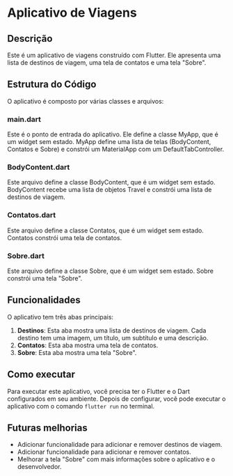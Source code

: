 # Aplicativo de Viagens

## Descrição
Este é um aplicativo de viagens construído com Flutter. Ele apresenta uma lista de destinos de viagem, uma tela de contatos e uma tela "Sobre".

## Estrutura do Código
O aplicativo é composto por várias classes e arquivos:

### main.dart
Este é o ponto de entrada do aplicativo. Ele define a classe MyApp, que é um widget sem estado. MyApp define uma lista de telas (BodyContent, Contatos e Sobre) e constrói um MaterialApp com um DefaultTabController.

### BodyContent.dart
Este arquivo define a classe BodyContent, que é um widget sem estado. BodyContent recebe uma lista de objetos Travel e constrói uma lista de destinos de viagem.

### Contatos.dart
Este arquivo define a classe Contatos, que é um widget sem estado. Contatos constrói uma tela de contatos.

### Sobre.dart
Este arquivo define a classe Sobre, que é um widget sem estado. Sobre constrói uma tela "Sobre".

## Funcionalidades
O aplicativo tem três abas principais:

1. **Destinos**: Esta aba mostra uma lista de destinos de viagem. Cada destino tem uma imagem, um título, um subtítulo e uma descrição.
2. **Contatos**: Esta aba mostra uma tela de contatos.
3. **Sobre**: Esta aba mostra uma tela "Sobre".

## Como executar
Para executar este aplicativo, você precisa ter o Flutter e o Dart configurados em seu ambiente. Depois de configurar, você pode executar o aplicativo com o comando `flutter run` no terminal.

## Futuras melhorias
- Adicionar funcionalidade para adicionar e remover destinos de viagem.
- Adicionar funcionalidade para adicionar e remover contatos.
- Melhorar a tela "Sobre" com mais informações sobre o aplicativo e o desenvolvedor.